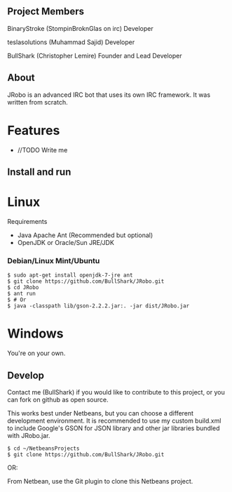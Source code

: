 ## Project Members

BinaryStroke (StompinBroknGlas on irc)
Developer

teslasolutions (Muhammad Sajid)
Developer

BullShark (Christopher Lemire)
Founder and Lead Developer

## About

JRobo is an advanced IRC bot that uses its own IRC framework. It was written from scratch.

# Features
 * //TODO Write me

## Install and run

# Linux

Requirements
 * Java Apache Ant (Recommended but optional)
 * OpenJDK or Oracle/Sun JRE/JDK

### Debian/Linux Mint/Ubuntu
    $ sudo apt-get install openjdk-7-jre ant
    $ git clone https://github.com/BullShark/JRobo.git
    $ cd JRobo
    $ ant run
    $ # Or
    $ java -classpath lib/gson-2.2.2.jar:. -jar dist/JRobo.jar




# Windows

You're on your own.

## Develop

Contact me (BullShark) if you would like to contribute to this project, or you can fork on github as open source.

This works best under Netbeans, but you can choose a different development environment. It is recommended to use my custom build.xml to include Google's GSON for JSON library and other jar libraries bundled with JRobo.jar.

    $ cd ~/NetbeansProjects
    $ git clone https://github.com/BullShark/JRobo.git

OR:

From Netbean, use the Git plugin to clone this Netbeans project.